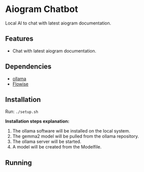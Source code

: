 # Aiogram Chatbot

Local AI to chat with latest aiogram documentation.

## Features

- Chat with latest aiogram documentation.

## Dependencies

- [ollama](https://github.com/ollama/ollama)
- [Flowise](https://flowiseai.com)

## Installation

Run: `./setup.sh`

**Installation steps explanation:**

1. The ollama software will be installed on the local system.
2. The gemma2 model will be pulled from the ollama repository.
3. The ollama server will be started.
4. A model will be created from the Modelfile.

## Running
